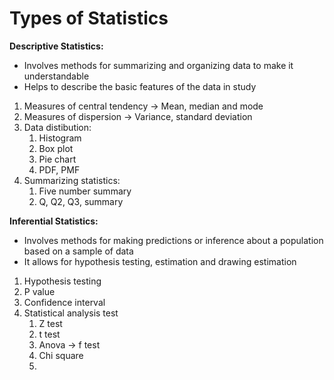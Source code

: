 # Types of Statistics

**Descriptive Statistics:**

* Involves methods for summarizing and organizing data to make it understandable
* Helps to describe the basic features of the data in study

1. Measures of central tendency -> Mean, median and mode
2. Measures of dispersion -> Variance, standard deviation
3. Data distibution:
   1. Histogram
   2. Box plot
   3. Pie chart
   4. PDF, PMF
4. Summarizing statistics:
   1. Five number summary
   2. Q, Q2, Q3, summary

**Inferential Statistics:**

* Involves methods for making predictions or inference about a population based on a sample of data
* It allows for hypothesis testing, estimation and drawing estimation

1. Hypothesis testing
2. P value
3. Confidence interval
4. Statistical analysis test
   1. Z test
   2. t test
   3. Anova -> f test
   4. Chi square
   5.
